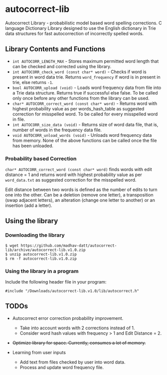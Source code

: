 # autocorrect-lib
Autocorrect Library - probabilistic model based word spelling corrections. C language Dictionary Library designed to use the English dictionary in Trie data structures for fast autocorrection of incorrectly spelled words.

## Library Contents and Functions

* `int AUTOCORR_LENGTH_MAX` - Stores maximum permitted word length that can be checked and corrected using the library.
* `int AUTOCORR_check_word (const char* word)` - Checks if word is present in word data trie. Returns `word_frequency` if word is in present in trie, else returns `-1`.
* `bool AUTOCORR_upload (void)` - Loads word frequency data from file into a Trie data structure. Returns true if successful else false. To be called only once before any other functions from the library can be used.
* `char* AUTOCORR_correct_word (const char* word)` - Returns word with highest probability value as per words_hash_table as suggested correction for misspelled word. To be called for every misspelled word in file.
* `int AUTOCORR_size_data (void)` - Returns size of word data file, that is, number of words in the frequency data file.
* `void AUTOCORR_unload_words (void)` - Unloads word frequency data from memory. None of the above functions can be called once the file has been unloaded.

### Probability based Correction

`char* AUTOCORR_correct_word (const char* word)` finds words with edit distance = 1 and returns word with highest probability value as per `word_data.txt` as suggested correction for the misspelled word. 

Edit distance between two words is defined as the number of edits to turn one into the other. Can be a deletion (remove one letter), a transposition (swap adjacent letters), an alteration (change one letter to another) or an insertion (add a letter).

## Using the library

### Downloading the library

    $ wget https://github.com/madhav-datt/autocorrect-lib/archive/autocorrect-lib.v1.0.zip
    $ unzip autocorrect-lib.v1.0.zip
    $ rm -f autocorrect-lib.v1.0.zip

### Using the library in a program

Include the following header file in your program:

    #include "/Downloads/autocorrect-lib.v1.0/lib/autocorrect.h"
    
## TODOs

* Autocorrect error correction probability improvement.
    * Take into account words with 2 corrections instead of 1.
    * Consider word hash values with frequency > 1 and Edit Distance = 2.

* ~~Optimize library for space. Currently, consumes a lot of memory.~~

* Learning from user inputs
    * Add text from files checked by user into word data.
    * Process and update word frequency file.

